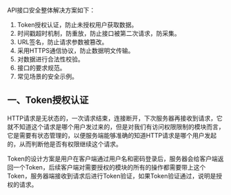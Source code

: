 API接口安全整体解决方案如下：
  1. Token授权认证，防止未授权用户获取数据。
  2. 时间戳超时机制，防重放，防止接口被第二次请求，防采集。
  3. URL签名，防止请求参数被篡改。
  4. 采用HTTPS通信协议，防止数据明文传输。
  5. 对数据进行合法性校验。
  6. 接口的要求规范。
  7. 常见场景的安全示例。

## 一、Token授权认证
 HTTP请求是无状态的，一次请求结束，连接断开，下次服务器再接收到请求，它就不知道这个请求是哪个用户发过来的，但是对我们有访问权限限制的模块而言，它是需要有状态管理的，以便服务端能够准确的知道HTTP请求是哪个用户发起的，从而判断他是否有权限继续这个请求。  
  
 Token的设计方案是用户在客户端通过用户名和密码登录后，服务器会给客户端返回一个Token，后续客户端对需要授权的模块的所有的操作都需要带上这个Token，服务器端接收到请求后进行Token验证，如果Token验证通过，说明是授权的请求。  
  
